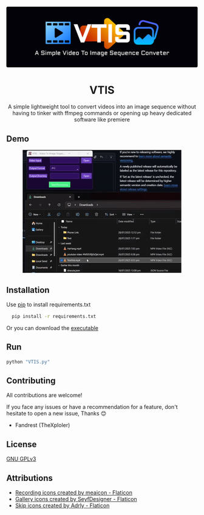 ![banner](github/banner.png)
<h1 align="center">VTIS</h1>
<p align="center">A simple lightweight tool to convert videos into an image sequence without having to tinker with ffmpeg commands or opening up heavy dedicated software like premiere</p>  

## Demo
<center>

![Demo Video](github/demo.gif)
</center>

## Installation
Use [pip](https://pip.pypa.io/en/stable/) to install requirements.txt
```bash
  pip install -r requirements.txt
```
Or you can download the [executable](https://github.com/TheXploler/Video-To-Image-Sequence/releases/latest)

## Run

```bash
python "VTIS.py"
```

## Contributing

All contributions are welcome!

If you face any issues or have a recommendation for a feature, don't hesitate to open a new issue, Thanks 😊
- Fandrest (TheXploler)

## License
[GNU GPLv3](https://choosealicense.com/licenses/gpl-3.0/)

## Attributions
- [Recording icons created by meaicon - Flaticon](https://www.flaticon.com/free-icons/recording)
- [Gallery icons created by SeyfDesigner - Flaticon](https://www.flaticon.com/free-icons/gallery)
- [Skip icons created by Adrly - Flaticon](https://www.flaticon.com/free-icons/skip)